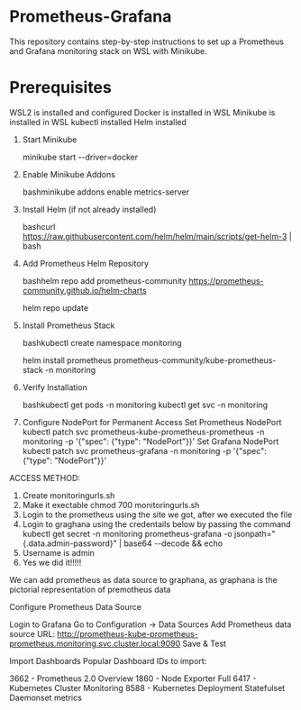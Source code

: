 # Prometheus-Grafana
This repository contains step-by-step instructions to set up a Prometheus and Grafana monitoring stack on WSL with Minikube.

# Prerequisites

WSL2 is installed and configured
Docker is installed in WSL
Minikube is installed in WSL
kubectl installed
Helm installed

1. Start Minikube

   minikube start --driver=docker

2. Enable Minikube Addons
   
   bashminikube addons enable metrics-server

3. Install Helm (if not already installed)
   
   bashcurl https://raw.githubusercontent.com/helm/helm/main/scripts/get-helm-3 | bash

4. Add Prometheus Helm Repository
   
   bashhelm repo add prometheus-community https://prometheus-community.github.io/helm-charts

   helm repo update

5. Install Prometheus Stack
   
   bashkubectl create namespace monitoring

   helm install prometheus prometheus-community/kube-prometheus-stack -n monitoring

6. Verify Installation
    
   bashkubectl get pods -n monitoring
   kubectl get svc -n monitoring

7. Configure NodePort for Permanent Access
      Set Prometheus NodePort
         kubectl patch svc prometheus-kube-prometheus-prometheus -n monitoring -p '{"spec": {"type": "NodePort"}}'
      Set Grafana NodePort
         kubectl patch svc prometheus-grafana -n monitoring -p '{"spec": {"type": "NodePort"}}'

ACCESS METHOD:

1. Create monitoringurls.sh
2. Make it exectable
    chmod 700 monitoringurls.sh
3. Login to the prometheus using the site we got, after we executed the file
4. Login to graghana using the credentails below by passing the command
   kubectl get secret -n monitoring prometheus-grafana -o jsonpath="{.data.admin-password}" | base64 --decode && echo
5. Username is admin
6. Yes we did it!!!!!

We can add prometheus as data source to graphana, as graphana is the pictorial representation of premotheus data
   
Configure Prometheus Data Source

Login to Grafana
Go to Configuration → Data Sources
Add Prometheus data source
URL: http://prometheus-kube-prometheus-prometheus.monitoring.svc.cluster.local:9090
Save & Test

Import Dashboards
Popular Dashboard IDs to import:

3662 - Prometheus 2.0 Overview
1860 - Node Exporter Full
6417 - Kubernetes Cluster Monitoring
8588 - Kubernetes Deployment Statefulset Daemonset metrics


